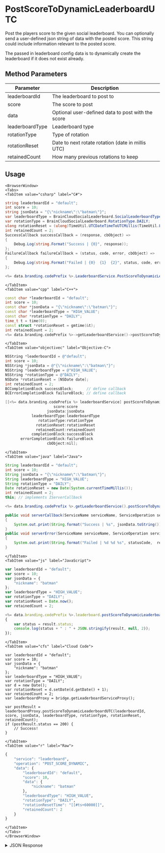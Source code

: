 # PostScoreToDynamicLeaderboardUTC

Post the players score to the given social leaderboard. You can optionally send a user-defined json string of data with the posted score. This string could include information relevant to the posted score.

The passed in leaderboard config data is to dynamically create the leaderboard if it does not exist already.

<PartialServop service_name="leaderboard" operation_name="POST_SCORE_DYNAMIC" />

## Method Parameters
Parameter | Description
--------- | -----------
leaderboardId | The leaderboard to post to
score | The score to post
data | Optional user-defined data to post with the score
leaderboardType | Leaderboard type
rotationType | Type of rotation
rotationReset | Date to next rotate rotation (date in millis UTC)
retainedCount | How many previous rotations to keep

## Usage

```mdx-code-block
<BrowserWindow>
<Tabs>
<TabItem value="csharp" label="C#">
```

```csharp
string leaderboardId = "default";
int score = 10;
string jsonData = "{\"nickname\":\"batman\"}";
var leaderboardType = BrainCloudSocialLeaderboard.SocialLeaderboardType.HIGH_VALUE;
var rotationType = BrainCloudSocialLeaderboard.RotationType.DAILY;
ulong rotationReset = (ulong)TimeUtil.UTCDateTimeToUTCMillis(TimeUtil.LocalTimeToUTCTime(System.DateTime.Now.AddDays(1)));
int retainedCount = 2;
SuccessCallback successCallback = (response, cbObject) =>
{
    Debug.Log(string.Format("Success | {0}", response));
};
FailureCallback failureCallback = (status, code, error, cbObject) =>
{
    Debug.Log(string.Format("Failed | {0}  {1}  {2}", status, code, error));
};

<%= data.branding.codePrefix %>.LeaderboardService.PostScoreToDynamicLeaderboardUTC(leaderboardId, score, jsonData, leaderboardType, rotationType, rotationReset, retainedCount, successCallback, failureCallback);
```

```mdx-code-block
</TabItem>
<TabItem value="cpp" label="C++">
```

```cpp
const char *leaderboardId = "default";
int score = 10;
const char *jsonData = "{\"nickname\":\"batman\"}";
const char *leaderboardType = "HIGH_VALUE";
const char *rotationType = "DAILY";
time_t t = time(0);
const struct *rotationReset = gmtime(&t);
int retainedCount = 2;
<%= data.branding.codePrefix %>->getLeaderboardService()->postScoreToDynamicLeaderboardUTC(leaderboardId, score, jsonData, leaderboardType, rotationType, rotationReset, retainedCount, this);
```

```mdx-code-block
</TabItem>
<TabItem value="objectivec" label="Objective-C">
```

```objectivec
NSString *leaderboardId = @"default";
int score = 10;
NSString *jsonData = @"{\"nickname\":\"batman\"}";
NSString *leaderboardType = @"HIGH_VALUE";
NSString *rotationType = @"DAILY";
NSDate *rotationReset = [NSDate date];
int retainedCount = 2;
BCCompletionBlock successBlock;      // define callback
BCErrorCompletionBlock failureBlock; // define callback

[[<%= data.branding.codePrefix %> leaderboardService] postScoreToDynamicLeaderboardUTC:leaderboardId
                      score:score
                   jsonData:jsonData
            leaderboardType:leaderboardType
               rotationType:rotationType
              rotationReset:rotationReset
              retainedCount:retainedCount
            completionBlock:successBlock
       errorCompletionBlock:failureBlock
                   cbObject:nil];
```

```mdx-code-block
</TabItem>
<TabItem value="java" label="Java">
```

```java
String leaderboardId = "default";
int score = 10;
String jsonData = "{\"nickname\":\"batman\"}";
String leaderboardType = "HIGH_VALUE";
String rotationType = "DAILY";
Date rotationReset = new Date(System.currentTimeMillis());
int retainedCount = 2;
this; // implements IServerCallback

<%= data.branding.codePrefix %>.getLeaderboardService().postScoreToDynamicLeaderboardUTC(leaderboardId, score, jsonData, leaderboardType, rotationType, rotationReset, retainedCount, this);

public void serverCallback(ServiceName serviceName, ServiceOperation serviceOperation, JSONObject jsonData)
{
    System.out.print(String.format("Success | %s", jsonData.toString()));
}
public void serverError(ServiceName serviceName, ServiceOperation serviceOperation, int statusCode, int reasonCode, String jsonError)
{
    System.out.print(String.format("Failed | %d %d %s", statusCode,  reasonCode, jsonError.toString()));
}
```

```mdx-code-block
</TabItem>
<TabItem value="js" label="JavaScript">
```

```javascript
var leaderboardId = "default";
var score = 10;
var jsonData = {
    "nickname": "batman"
};
var leaderboardType = "HIGH_VALUE";
var rotationType = "DAILY";
var rotationReset = Date.now();
var retainedCount = 2;

<%= data.branding.codePrefix %>.leaderboard.postScoreToDynamicLeaderboardUTC(leaderboardId, score, jsonData, leaderboardType, rotationType, rotationReset, retainedCount, result =>
{
	var status = result.status;
	console.log(status + " : " + JSON.stringify(result, null, 2));
});
```

```mdx-code-block
</TabItem>
<TabItem value="cfs" label="Cloud Code">
```

```cfscript
var leaderboardId = "default";
var score = 10;
var jsonData = {
    "nickname": "batman"
};
var leaderboardType = "HIGH_VALUE";
var rotationType = "DAILY";
var d = new Date();
var rotationReset = d.setDate(d.getDate() + 1);
var retainedCount = 2;
var leaderboardProxy = bridge.getLeaderboardServiceProxy();

var postResult = leaderboardProxy.postScoreToDynamicLeaderboardUTC(leaderboardId, score, jsonData, leaderboardType, rotationType, rotationReset, retainedCount);
if (postResult.status == 200) {
    // Success!
}
```

```mdx-code-block
</TabItem>
<TabItem value="r" label="Raw">
```

```r
{
	"service": "leaderboard",
	"operation": "POST_SCORE_DYNAMIC",
	"data": {
		"leaderboardId": "default",
		"score": 10,
		"data": {
			"nickname": "batman"
		},
		"leaderboardType": "HIGH_VALUE",
		"rotationType": "DAILY",
		"rotationResetTime": "[[#ts+60000]]",
		"retainedCount": 2
	}
}
```

```mdx-code-block
</TabItem>
</Tabs>
</BrowserWindow>
```

<details>
<summary>JSON Response</summary>

```json
{
    "status": 200,
    "data": null
}
```
</details>

